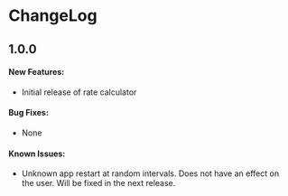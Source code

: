 # ChangeLog #

## 1.0.0 ##
#### New Features: ####
- Initial release of rate calculator

#### Bug Fixes: ####
- None

#### Known Issues: ####
- Unknown app restart at random intervals. Does not have an effect on the user. Will be fixed in the next release.